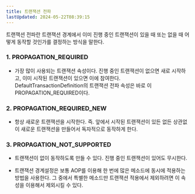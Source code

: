 ```yaml
---
title: 트랜잭션 전파
lastUpdated: 2024-05-22T08:39:15
---
```


트랜잭션 전파란 트랜잭션 경계에서 이미 진행 중인 트랜잭션이 있을 때 또는 없을 때 어떻게 동작할 것인가를 결정하는 방식을 말한다.

### 1. PROPAGATION_REQUIRED

- 가장 많이 사용되는 트랜잭션 속성이다. 진행 중인 트랜잭션이 없으면 새로 시작하고, 이미 시작된 트랜잭션이 있으면 이에 참여한다. DefaultTransactionDefinition의 트랜잭션 전파 속성은 바로 이 PROPAGATION_REQUIRED이다.

### 2. PROPAGATION_REQUIRED_NEW

- 항상 새로운 트랜잭션을 시작한다. 즉. 앞에서 시작된 트랜잭션이 있든 없든 상관없이 새로운 트랜잭션을 만들어서 독자적으로 동작하게 한다.

### 3. PROPAGATION_NOT_SUPPORTED

- 트랜잭션이 없이 동작하도록 만들 수 있다. 진행 중인 트랜잭션이 있어도 무시한다.

- 트랜잭션 경계설정은 보통 AOP를 이용해 한 번에 많은 메소드에 동시에 적용하는 방법을 사용한다. 그 중에서 특별한 메소드만 트랜잭션 적용에서 제외하려면 이 속성을 이용해서 제외시킬 수 있다.